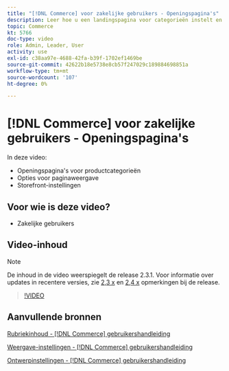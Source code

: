 ```yaml
---
title: "[!DNL Commerce] voor zakelijke gebruikers - Openingspagina's"
description: Leer hoe u een landingspagina voor categorieën instelt en de vormgeving regelt.
topic: Commerce
kt: 5766
doc-type: video
role: Admin, Leader, User
activity: use
exl-id: c38aa97e-4688-42fa-b39f-1702ef1469be
source-git-commit: 42622b18e5738e8cb57f247029c189884698851a
workflow-type: tm+mt
source-wordcount: '107'
ht-degree: 0%

---
```


# [!DNL Commerce] voor zakelijke gebruikers - Openingspagina&#39;s

In deze video:

- Openingspagina&#39;s voor productcategorieën
- Opties voor paginaweergave
- Storefront-instellingen

## Voor wie is deze video?

- Zakelijke gebruikers

## Video-inhoud

>[!NOTE]
>
>De inhoud in de video weerspiegelt de release 2.3.1. Voor informatie over updates in recentere versies, zie [ 2,3 x](https://devdocs.magento.com/guides/v2.3/release-notes/bk-release-notes.html) en [2,4 x](https://devdocs.magento.com/guides/v2.4/release-notes/bk-release-notes.html) opmerkingen bij de release.

>[!VIDEO](https://video.tv.adobe.com/v/36388/?quality=12&learn=on)

## Aanvullende bronnen

[Rubriekinhoud - [!DNL Commerce] gebruikershandleiding](https://docs.magento.com/user-guide/catalog/categories-content-settings.html)

[Weergave-instellingen - [!DNL Commerce] gebruikershandleiding](https://docs.magento.com/user-guide/catalog/categories-display-settings.html)

[Ontwerpinstellingen - [!DNL Commerce] gebruikershandleiding](https://docs.magento.com/user-guide/catalog/categories-custom-design.html)
